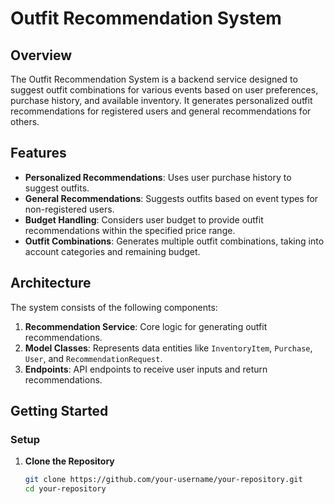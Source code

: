 # Outfit Recommendation System

## Overview

The Outfit Recommendation System is a backend service designed to suggest outfit combinations for various events based on user preferences, purchase history, and available inventory. It generates personalized outfit recommendations for registered users and general recommendations for others.

## Features

- **Personalized Recommendations**: Uses user purchase history to suggest outfits.
- **General Recommendations**: Suggests outfits based on event types for non-registered users.
- **Budget Handling**: Considers user budget to provide outfit recommendations within the specified price range.
- **Outfit Combinations**: Generates multiple outfit combinations, taking into account categories and remaining budget.

## Architecture

The system consists of the following components:

1. **Recommendation Service**: Core logic for generating outfit recommendations.
2. **Model Classes**: Represents data entities like `InventoryItem`, `Purchase`, `User`, and `RecommendationRequest`.
3. **Endpoints**: API endpoints to receive user inputs and return recommendations.

   

## Getting Started

### Setup

1. **Clone the Repository**

   ```sh
   git clone https://github.com/your-username/your-repository.git
   cd your-repository
